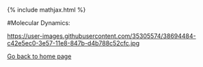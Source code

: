 {% include mathjax.html %}

#Molecular Dynamics:



https://user-images.githubusercontent.com/35305574/38694484-c42e5ec0-3e57-11e8-847b-d4b788c52cfc.jpg

[Go back to home page](/README.md)
